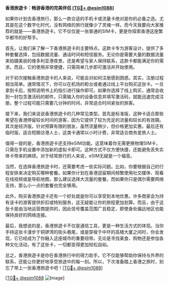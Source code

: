 **香港旅遊卡：畅游香港的完美伴侣 [[TG💪+ @esim1088](https://t.me/s/esim1088)]**

如果你计划去香港旅行，那么一款合适的手机卡或流量卡绝对是你的必备之选。尤其是在这个数字化时代，没有网络的旅行就像少了灵魂一样。而今天我要向大家推荐的就是——香港旅遊卡。它不仅仅是一张普通的SIM卡，更是你探索香港这座繁华都市的好帮手。

首先，让我们来了解一下香港旅遊卡的主要特点。这款卡专为游客设计，提供了多种套餐选择，包括数据流量、通话时间和短信服务。无论你是需要大量的数据流量来拍摄美丽的维多利亚港夜景，还是希望与家人保持联系，这款卡都能满足你的需求。而且，它的使用非常便捷，只需简单几步即可激活并开始使用。

对于初次接触香港旅遊卡的人来说，可能会对如何注册感到困惑。其实，注册过程相当简单。通常情况下，你可以在机场的柜台或者通过线上平台购买这张卡。一旦拿到卡后，按照说明书上的指引进行操作即可。如果你选择了线上购买，通常会收到一封包含激活码的邮件，只需输入你的设备信息并填写激活码，就能迅速完成注册。整个过程可能只需要几分钟的时间，非常适合时间紧张的旅客。

接下来，我们来说说香港旅遊卡的几种常见类型。首先是标准版，这种卡适合那些希望在香港停留较长时间的游客，因为它提供了较为充足的流量和较长的有效期。其次是经济版，针对预算有限的朋友，虽然流量稍少，但价格更加实惠。最后还有临时版，适合短期访港人士，这类卡通常以小时计费，非常适合商务差旅人士。

值得一提的是，香港旅遊卡还支持eSIM功能。这意味着你无需更换物理SIM卡，只需在手机设置中添加新的虚拟卡即可。这种方式不仅方便快捷，还能避免丢失实体卡带来的麻烦。对于经常旅行的人来说，eSIM无疑是一个福音。

当然，在选择香港旅遊卡时，还需要考虑一些实际问题。比如，你要根据自己的行程安排来决定购买哪种套餐。如果你计划在香港逗留期间频繁使用社交媒体、观看在线视频或是导航地图，那么建议选择大流量的套餐。而如果你只是偶尔需要网络支持，那么小一点的套餐也完全够用。

此外，购买香港旅遊卡还有一个好处就是你可以享受到本地优惠。许多商家会为持有该卡的游客提供折扣或特别服务，这无疑能让你的旅程更加划算。而且，由于这张卡是由当地运营商提供的，因此信号覆盖范围广且稳定，即使身处偏远地区也能保持良好的网络连接。

最后，我想说的是，香港旅遊卡不仅是通信工具，更是一种生活方式的体现。当你手持这张卡漫步于铜锣湾的街头巷尾，或是穿梭于中环的高楼大厦之间时，你会发现，它已经成为了你融入这座城市的重要纽带。无论是寻找美食、购物还是参加各种文化活动，有了这张卡，一切都变得更加轻松自如。

总之，香港旅遊卡是你在香港旅行中的得力助手。它不仅能够帮助你保持与外界的联系，还能让你更好地享受旅途中的每一刻。所以，下次准备踏上香港之旅时，别忘了带上一张香港旅遊卡吧！[[TG💪+ @esim1088](https://t.me/s/esim1088)]

[[TG💪+ @esim1088](https://t.me/s/esim1088) ![Image](https://i.postimg.cc/4NQfJmqS/Snipaste-2025-05-13-00-14-12.png)]